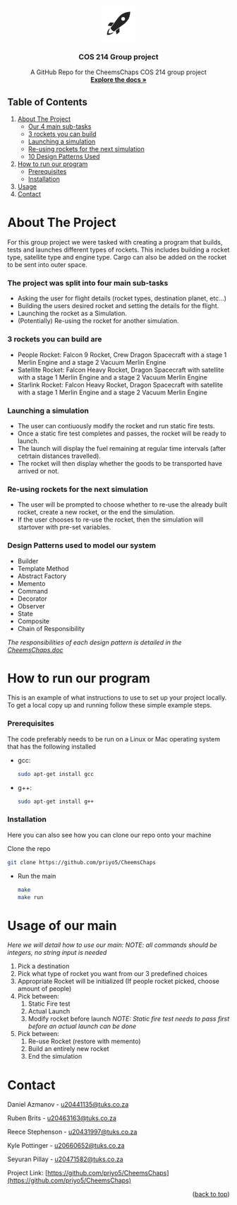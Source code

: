 <div id="top"></div>
<br />
<div align="center">
  <a href="https://github.com/priyo5/CheemsChaps">
    <img src="images/logo.png" alt="Logo" width="80" height="80">
  </a>

  <h3 align="center">COS 214 Group project</h3>

  <p align="center">
    A GitHub Repo for the CheemsChaps COS 214 group project
    <br />
    <a href="https://github.com/othneildrew/Best-README-Template"><strong>Explore the docs »</strong></a>
    <br />
  </p>
</div>

  <h2>Table of Contents</h2>
  <ol>
    <li>
      <a href="#about-the-project">About The Project</a>
      <ul>
         <li><a href="#The-project-was-split-into-four-main-sub-tasks">Our 4 main sub-tasks</a></li>
         <li><a href="#3-rockets-you-can-build-are">3 rockets you can build</a></li>
         <li><a href="#Launching-a-simulation">Launching a simulation</a></li>
        <li><a href="#Re-using-rockets-for-the-next-simulation">Re-using rockets for the next simulation</a></li>
        <li><a href="#Design-Patterns-used-to-model-our-system">10 Design Patterns Used</a></li>
      </ul>
    </li>
    <li>
      <a href="#how-to-run-our-program">How to run our program</a>
      <ul>
        <li><a href="#prerequisites">Prerequisites</a></li>
        <li><a href="#installation">Installation</a></li>
      </ul>
    </li>
    <li><a href="#usage-of-our-main">Usage</a></li>
    <li><a href="#contact">Contact</a></li>
  </ol>




<!-- ABOUT THE PROJECT -->
# About The Project

For this group project we were tasked with creating a program that builds, tests and launches different types of rockets.
This includes building a rocket type, satellite type and engine type. Cargo can also be added on the rocket to be sent into outer space.

### The project was split into four main sub-tasks
* Asking the user for flight details (rocket types, destination planet, etc...)
* Building the users desired rocket and setting the details for the flight.
* Launching the rocket as a Simulation.
* (Potentially) Re-using the rocket for another simulation.

### 3 rockets you can build are
* People Rocket: Falcon 9 Rocket, Crew Dragon Spacecraft with a stage 1 Merlin Engine and a stage 2 Vacuum Merlin Engine
* Satellite Rocket: Falcon Heavy Rocket, Dragon Spacecraft with satellite with a stage 1 Merlin Engine and a stage 2 Vacuum Merlin Engine
* Starlink Rocket: Falcon Heavy Rocket, Dragon Spacecraft with satellite with a stage 1 Merlin Engine and a stage 2 Vacuum Merlin Engine

### Launching a simulation
* The user can contiuously modify the rocket and run static fire tests.
* Once a static fire test completes and passes, the rocket will be ready to launch.
* The launch will display the fuel remaining at regular time intervals (after cetrtain distances travelled).
* The rocket will then display whether the goods to be transported have arrived or not.

### Re-using rockets for the next simulation
* The user will be prompted to choose whether to re-use the already built rocket, create a new rocket, or the end the simulation.
* If the user chooses to re-use the rocket, then the simulation will startover with pre-set variables.

### Design Patterns used to model our system

* Builder
* Template Method
* Abstract Factory
* Memento
* Command
* Decorator
* Observer
* State
* Composite
* Chain of Responsibility

*The responsibilities of each design pattern is detailed in the <a href="https://docs.google.com/document/d/1KPRTDBuYREFpHLTE3IBjX0e3plSBI0--/edit?usp=sharing&ouid=118336233054149317239&rtpof=true&sd=true">CheemsChaps.doc</a>*

<!-- GETTING STARTED -->
# How to run our program

This is an example of what instructions to use to set up your project locally.
To get a local copy up and running follow these simple example steps.

### Prerequisites

The code preferably needs to be run on a Linux or Mac operating system that has the following installed
* gcc:
  ```sh
  sudo apt-get install gcc
  ```

* g++:
  ```sh
  sudo apt-get install g++
  ```

### Installation

Here you can also see how you can clone our repo onto your machine

Clone the repo
   ```sh
   git clone https://github.com/priyo5/CheemsChaps
   ```
* Run the main
  ```sh
  make
  make run
  ```

<!-- USAGE EXAMPLES -->
# Usage of our main

*Here we will detail how to use our main:
NOTE: all commands should be integers, no string input is needed*

1. Pick a destination
2. Pick what type of rocket you want from our 3 predefined choices
3. Appropriate Rocket will be initialized (If people rocket picked, choose amount of people)
4. Pick between:
   1. Static Fire test
   2. Actual Launch
   3. Modify rocket before launch
   *NOTE: Static fire test needs to pass first before an actual launch can be done*
5. Pick between:
   1. Re-use Rocket (restore with memento)
   2. Build an entirely new rocket
   3. End the simulation


<!-- CONTACT -->
# Contact

Daniel Azmanov - [u20441135@tuks.co.za](u20441135@tuks.co.za)

Ruben Brits - [u20463163@tuks.co.za](u20463163@tuks.co.za)

Reece Stephenson - [u20431997@tuks.co.za](u20431997@tuks.co.za)

Kyle Pottinger - [u20660652@tuks.co.za](u20660652@tuks.co.za)

Seyuran Pillay - [u20471582@tuks.co.za](u20471582@tuks.co.za)


Project Link: [https://github.com/priyo5/CheemsChaps](https://github.com/priyo5/CheemsChaps)

<p align="right">(<a href="#top">back to top</a>)</p>
